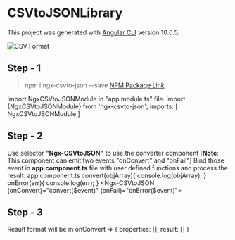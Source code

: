 # CSVtoJSONLibrary

This project was generated with [Angular CLI](https://github.com/angular/angular-cli) version 10.0.5.

![CSV Format](https://img.icons8.com/officel/48/000000/csv.png "CSV Format")

## Step - 1

> npm i ngx-csvto-json --save
[NPM Package Link](https://www.npmjs.com/package/ngx-csvto-json "ngx-csvto-json")

Import NgxCSVtoJSONModule in "app.module.ts" file.
import {NgxCSVtoJSONModule} from 'ngx-csvto-json';
 imports: [
    NgxCSVtoJSONModule
  ]

## Step - 2
Use selector **"Ngx-CSVtoJSON"** to use the converter component [**Note**: This component can emit two events "onConvert" and "onFail"]
Bind those event in **app.component.ts** file with user defined functions and process the result.
app.component.ts
  convert(objArray){
   console.log(objArray);
  }
  onError(err){
    console.log(err);
  }
<Ngx-CSVtoJSON (onConvert)="convert($event)" (onFail)="onError($event)"></Ngx-CSVtoJSON>

## Step - 3
Result format will be in 
onConvert => 
{
 properties: [],
 result: []
}


